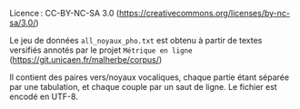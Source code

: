 Licence : CC-BY-NC-SA 3.0 (https://creativecommons.org/licenses/by-nc-sa/3.0/)

Le jeu de données `all_noyaux_pho.txt` est obtenu à partir de textes versifiés annotés par le projet `Métrique en ligne` (https://git.unicaen.fr/malherbe/corpus/)

Il contient des paires vers/noyaux vocaliques, chaque partie étant séparée par une tabulation, et chaque couple par un saut de ligne. Le fichier est encodé en UTF-8.

